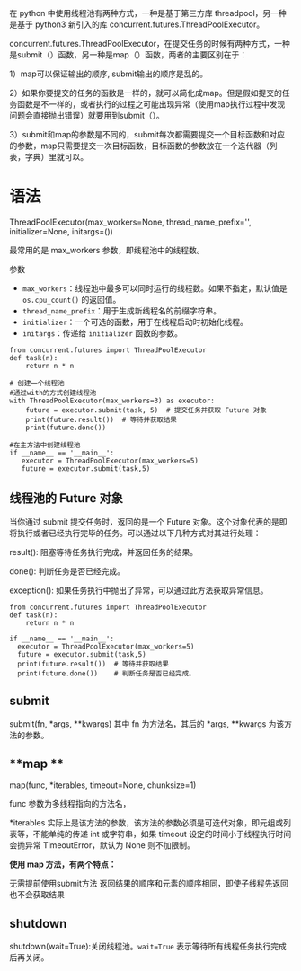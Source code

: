 在 python 中使用线程池有两种方式，一种是基于第三方库 threadpool，另一种是基于 python3 新引入的库 concurrent.futures.ThreadPoolExecutor。



concurrent.futures.ThreadPoolExecutor，在提交任务的时候有两种方式，一种是submit（）函数，另一种是map（）函数，两者的主要区别在于：

1）map可以保证输出的顺序, submit输出的顺序是乱的。

2）如果你要提交的任务的函数是一样的，就可以简化成map。但是假如提交的任务函数是不一样的，或者执行的过程之可能出现异常（使用map执行过程中发现问题会直接抛出错误）就要用到submit（）。

3）submit和map的参数是不同的，submit每次都需要提交一个目标函数和对应的参数，map只需要提交一次目标函数，目标函数的参数放在一个迭代器（列表，字典）里就可以。

# 语法

ThreadPoolExecutor(max_workers=None, thread_name_prefix='', initializer=None, initargs=())

最常用的是 max_workers 参数，即线程池中的线程数。

参数

- `max_workers`：线程池中最多可以同时运行的线程数。如果不指定，默认值是 `os.cpu_count()` 的返回值。
- `thread_name_prefix`：用于生成新线程名的前缀字符串。
- `initializer`：一个可选的函数，用于在线程启动时初始化线程。
- `initargs`：传递给 `initializer` 函数的参数。

```
from concurrent.futures import ThreadPoolExecutor
def task(n):
    return n * n

# 创建一个线程池
#通过with的方式创建线程池
with ThreadPoolExecutor(max_workers=3) as executor:
    future = executor.submit(task, 5)  # 提交任务并获取 Future 对象
    print(future.result())  # 等待并获取结果
    print(future.done())
    
#在主方法中创建线程池
if __name__ == '__main__':
   executor = ThreadPoolExecutor(max_workers=5)
   future = executor.submit(task,5)
```

## 线程池的 Future 对象

当你通过 submit 提交任务时，返回的是一个 Future 对象。这个对象代表的是即将执行或者已经执行完毕的任务。可以通过以下几种方式对其进行处理：

result(): 阻塞等待任务执行完成，并返回任务的结果。

done(): 判断任务是否已经完成。

exception(): 如果任务执行中抛出了异常，可以通过此方法获取异常信息。

```
from concurrent.futures import ThreadPoolExecutor
def task(n):
	return n * n

if __name__ == '__main__':
  executor = ThreadPoolExecutor(max_workers=5)
  future = executor.submit(task,5)
  print(future.result())  # 等待并获取结果
  print(future.done())    # 判断任务是否已经完成。
```



## **submit**

submit(fn, *args, **kwargs)
其中 fn 为方法名，其后的 *args, **kwargs 为该方法的参数。





## **map **

map(func, *iterables, timeout=None, chunksize=1)

func 参数为多线程指向的方法名，

*iterables 实际上是该方法的参数，该方法的参数必须是可迭代对象，即元组或列表等，不能单纯的传递 int 或字符串，如果 timeout 设定的时间小于线程执行时间会抛异常 TimeoutError，默认为 None 则不加限制。

**使用 map 方法，有两个特点：**

无需提前使用submit方法
返回结果的顺序和元素的顺序相同，即使子线程先返回也不会获取结果



## shutdown

 shutdown(wait=True):关闭线程池。`wait=True` 表示等待所有线程任务执行完成后再关闭。




